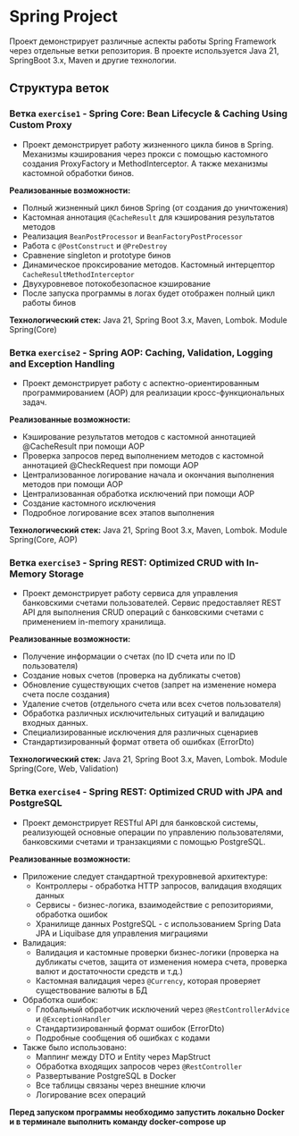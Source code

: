 # Spring Project

Проект демонстрирует различные аспекты работы Spring Framework через отдельные ветки репозитория.
В проекте используется Java 21, SpringBoot 3.x, Maven и другие технологии.

## Структура веток

### Ветка `exercise1` - Spring Core: Bean Lifecycle & Caching Using Custom Proxy

- Проект демонстрирует работу жизненного цикла бинов в Spring. Механизмы кэширования через прокси с помощью кастомного
  создания ProxyFactory и MethodInterceptor. А также механизмы кастомной обработки бинов.

**Реализованные возможности:**

- Полный жизненный цикл бинов Spring (от создания до уничтожения)
- Кастомная аннотация `@CacheResult` для кэширования результатов методов
- Реализация `BeanPostProcessor` и `BeanFactoryPostProcessor`
- Работа с `@PostConstruct` и `@PreDestroy`
- Сравнение singleton и prototype бинов
- Динамическое проксирование методов. Кастомный интерцептор `CacheResultMethodInterceptor`
- Двухуровневое потокобезопасное кэширование
- После запуска программы в логах будет отображен полный цикл работы бинов

**Технологический стек:**
Java 21, Spring Boot 3.x, Maven, Lombok. Module Spring(Core)

### Ветка `exercise2` - Spring AOP: Caching, Validation, Logging and Exception Handling

- Проект демонстрирует работу с аспектно-ориентированным программированием (AOP) для реализации кросс-функциональных
  задач.

**Реализованные возможности:**

- Кэширование результатов методов с кастомной аннотацией @CacheResult при помощи AOP
- Проверка запросов перед выполнением методов с кастомной аннотацией @CheckRequest при помощи AOP
- Централизованное логирование начала и окончания выполнения методов при помощи AOP
- Централизованная обработка исключений при помощи AOP
- Создание кастомного исключения
- Подробное логирование всех этапов выполнения

**Технологический стек:**
Java 21, Spring Boot 3.x, Maven, Lombok. Module Spring(Core, AOP)

### Ветка `exercise3` - Spring REST: Optimized CRUD with In-Memory Storage

- Проект демонстрирует работу сервиса для управления банковскими счетами пользователей. Сервис предоставляет REST API
  для выполнения CRUD операций с банковскими счетами с применением in-memory хранилища.

**Реализованные возможности:**

- Получение информации о счетах (по ID счета или по ID пользователя)
- Создание новых счетов (проверка на дубликаты счетов)
- Обновление существующих счетов (запрет на изменение номера счета после создания)
- Удаление счетов (отдельного счета или всех счетов пользователя)
- Обработка различных исключительных ситуаций и валидацию входных данных.
- Специализированные исключения для различных сценариев
- Стандартизированный формат ответа об ошибках (ErrorDto)

**Технологический стек:**
Java 21, Spring Boot 3.x, Maven, Lombok. Module Spring(Core, Web, Validation)

### Ветка `exercise4` - Spring REST: Optimized CRUD with JPA and PostgreSQL

- Проект демонстрирует RESTful API для банковской системы, реализующей основные операции по управлению пользователями,
  банковскими
  счетами и транзакциями c помощью PostgreSQL.

**Реализованные возможности:**

- Приложение следует стандартной трехуровневой архитектуре:
    - Контроллеры - обработка HTTP запросов, валидация входящих данных
    - Сервисы - бизнес-логика, взаимодействие с репозиториями, обработка ошибок
    - Хранилище данных PostgreSQL - с использованием Spring Data JPA и Liquibase для управления миграциями
- Валидация:
    - Валидация и кастомные проверки бизнес-логики (проверка на дубликаты счетов, защита от изменения номера счета,
      проверка валют и достаточности средств и т.д.)
    - Кастомная валидация через `@Currency`, которая проверяет существование валюты в БД
- Обработка ошибок:
    - Глобальный обработчик исключений через `@RestControllerAdvice` и `@ExceptionHandler`
    - Стандартизированный формат ошибок (ErrorDto)
    - Подробные сообщения об ошибках с кодами
- Также было использовано:
    - Маппинг между DTO и Entity через MapStruct
    - Обработка входящих запросов через `@RestController`
    - Развертывание PostgreSQL в Docker
    - Все таблицы связаны через внешние ключи
    - Логирование всех операций

**Перед запуском программы необходимо запустить локально Docker и в терминале выполнить команду docker-compose up**